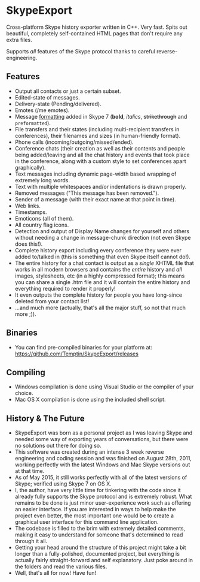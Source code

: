 # SkypeExport

Cross-platform Skype history exporter written in C++. Very fast. Spits out beautiful, completely self-contained HTML pages that don't require any extra files.

Supports _all_ features of the Skype protocol thanks to careful reverse-engineering.

## Features

* Output all contacts or just a certain subset.
* Edited-state of messages.
* Delivery-state (Pending/delivered).
* Emotes (/me emotes).
* Message [formatting](http://blogs.skype.com/2014/10/16/instant-message-formatting-with-skype-for-mac-7-0/) added in Skype 7 (**bold**, _italics_, ~~strikethrough~~ and `preformatted`).
* File transfers and their states (including multi-recipient transfers in conferences), their filenames and sizes (in human-friendly format).
* Phone calls (incoming/outgoing/missed/ended).
* Conference chats (their creation as well as their contents and people being added/leaving and all the chat history and events that took place in the conference, along with a custom style to set conferences apart graphically).
* Text messages including dynamic page-width based wrapping of extremely long words.
* Text with multiple whitespaces and/or indentations is drawn properly.
* Removed messages ("This message has been removed.").
* Sender of a message (with their exact name at that point in time).
* Web links.
* Timestamps.
* Emoticons (all of them).
* All country flag icons.
* Detection and output of Display Name changes for yourself and others without needing a change in message-chunk direction (not even Skype does this!).
* Complete history export including every conference they were ever added to/talked in (this is something that even Skype itself cannot do!).
* The entire history for a chat contact is output as a *single* XHTML file that works in all modern browsers and contains the *entire* history and *all* images, stylesheets, etc (in a highly compressed format); this means you can share a single .htm file and it will contain the entire history and everything required to render it properly!
* It even outputs the complete history for people you have long-since deleted from your contact list!
* ...and much more (actually, that's all the major stuff, so not that much more ;)).

## Binaries

* You can find pre-compiled binaries for your platform at: https://github.com/Temptin/SkypeExport/releases

## Compiling

* Windows compilation is done using Visual Studio or the compiler of your choice.
* Mac OS X compilation is done using the included shell script.

## History & The Future

* SkypeExport was born as a personal project as I was leaving Skype and needed some way of exporting years of conversations, but there were no solutions out there for doing so.
* This software was created during an intense 3 week reverse engineering and coding session and was finished on August 28th, 2011, working perfectly with the latest Windows and Mac Skype versions out at that time.
* As of May 2015, it still works perfectly with all of the latest versions of Skype; verified using Skype 7 on OS X.
* I, the author, have very little time for tinkering with the code since it already fully supports the Skype protocol and is extremely robust. What remains to be done is just minor user-experience work such as offering an easier interface. If you are interested in ways to help make the project even better, the most important one would be to create a graphical user interface for this command line application.
* The codebase is filled to the brim with extremely detailed comments, making it easy to understand for someone that's determined to read through it all.
* Getting your head around the structure of this project might take a bit longer than a fully-polished, documented project, but everything is actually fairly straight-forward and self explanatory. Just poke around in the folders and read the various files.
* Well, that's all for now! Have fun!

